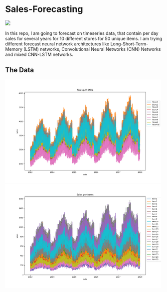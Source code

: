 # Sales-Forecasting
<img src="https://www.kaufda.de/insights/shared/content/uploads/2018/05/Unterschied-Supermarkt-Discounter.jpg" width="500">

In this repo, I am going to forecast on timeseries data, that contain per day sales for several years for 10 different stores for 50 unique items.
I am trying different forecast neural network architectures like Long-Short-Term-Memory (LSTM) networks, Convolutional Neural Networks (CNN) Networks and mixed CNN-LSTM networks.

## The Data
<img src="Plots/sales_per_store.png" width="500">
<img src="Plots/sales_per_items.png" width="500">

